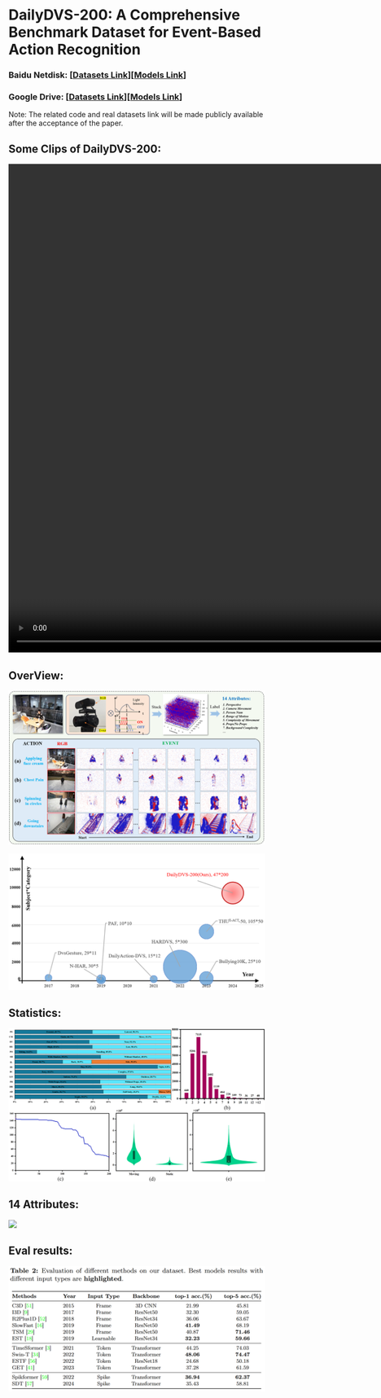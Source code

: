 # DailyDVS-200: A Comprehensive Benchmark Dataset for Event-Based Action Recognition


### Baidu Netdisk: [[Datasets Link](xxx)][[Models Link](xxx)]
### Google Drive: [[Datasets Link](xxx)][[Models Link](xxx)]

Note: The related code and real datasets link will be made publicly available after the acceptance of the paper.

## Some Clips of DailyDVS-200:

<video width="1280" height="960" controls>
    <source src="video/demo.mov" type="video/mp4">
</video>


## OverView:
![](./pic/heading5.png)

![](./pic//datasets.png)

## Statistics:
![](./pic/data_static6.png)

## 14 Attributes:
![](./pic/group4.png)

## Eval results:
![](./pic/models.png)



